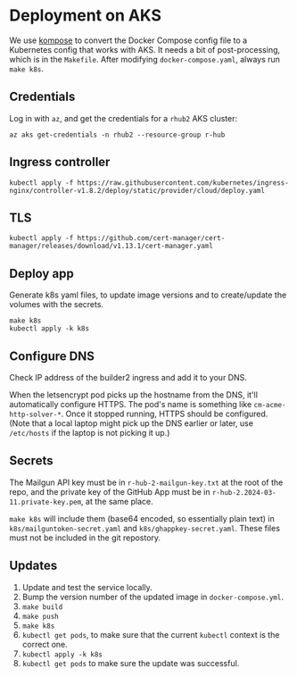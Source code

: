 # Deployment on AKS

We use [kompose](https://kompose.io/) to convert the Docker Compose
config file to a Kubernetes config that works with AKS. It needs a bit of
post-processing, which is in the `Makefile`. After modifying
`docker-compose.yaml`, always run `make k8s`.

## Credentials

Log in with `az`, and get the credentials for a `rhub2` AKS cluster:
```
az aks get-credentials -n rhub2 --resource-group r-hub
```

## Ingress controller

```
kubectl apply -f https://raw.githubusercontent.com/kubernetes/ingress-nginx/controller-v1.8.2/deploy/static/provider/cloud/deploy.yaml
```

## TLS

```
kubectl apply -f https://github.com/cert-manager/cert-manager/releases/download/v1.13.1/cert-manager.yaml
```

## Deploy app

Generate k8s yaml files, to update image versions and to
create/update the volumes with the secrets.

```
make k8s
kubectl apply -k k8s
```

## Configure DNS

Check IP address of the builder2 ingress and add it to your DNS.

When the letsencrypt pod picks up the hostname from the DNS, it'll
automatically configure HTTPS. The pod's name is something like
`cm-acme-http-solver-*`. Once it stopped running, HTTPS should be
configured. (Note that a local laptop might pick up the DNS
earlier or later, use `/etc/hosts` if the laptop is not picking
it up.)

## Secrets

The Mailgun API key must be in `r-hub-2-mailgun-key.txt` at the root
of the repo, and the private key of the GitHub App must be in
`r-hub-2.2024-03-11.private-key.pem`, at the same place.

`make k8s` will include them (base64 encoded, so essentially plain text)
in `k8s/mailguntoken-secret.yaml` and `k8s/ghappkey-secret.yaml`.
These files must not be included in the git repostory.

## Updates

1. Update and test the service locally.
2. Bump the version number of the updated image in `docker-compose.yml`.
3. `make build`
4. `make push`
5. `make k8s`
6. `kubectl get pods`, to make sure that the current `kubectl` context
   is the correct one.
7. `kubectl apply -k k8s`
8. `kubectl get pods` to make sure the update was successful.
